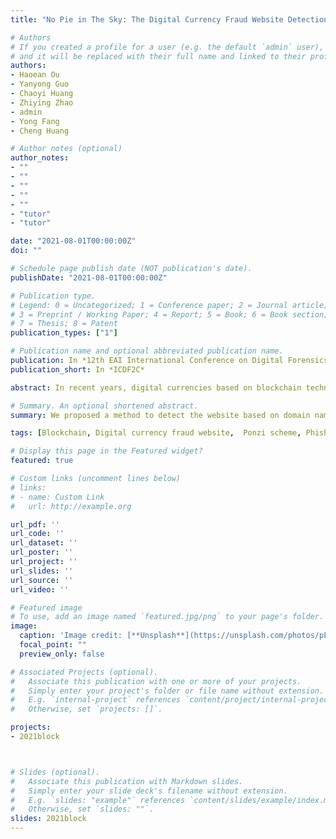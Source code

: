 ```yaml
---
title: "No Pie in The Sky: The Digital Currency Fraud Website Detection"

# Authors
# If you created a profile for a user (e.g. the default `admin` user), write the username (folder name) here 
# and it will be replaced with their full name and linked to their profile.
authors:
- Haoean Ou
- Yanyong Guo
- Chaoyi Huang
- Zhiying Zhao
- admin
- Yong Fang
- Cheng Huang

# Author notes (optional)
author_notes:
- ""
- ""
- ""
- ""
- ""
- "tutor"
- "tutor"

date: "2021-08-01T00:00:00Z"
doi: ""

# Schedule page publish date (NOT publication's date).
publishDate: "2021-08-01T00:00:00Z"

# Publication type.
# Legend: 0 = Uncategorized; 1 = Conference paper; 2 = Journal article;
# 3 = Preprint / Working Paper; 4 = Report; 5 = Book; 6 = Book section;
# 7 = Thesis; 8 = Patent
publication_types: ["1"]

# Publication name and optional abbreviated publication name.
publication: In *12th EAI International Conference on Digital Forensics & Cyber Crime*
publication_short: In *ICDF2C*

abstract: In recent years, digital currencies based on blockchain technology are growing rapidly. Therefore, many criminal cases related to digital currency also took place. One of the most common ways is to induce victims to invest. As a result criminals can obtain a large number of profits through fraud. Cybercriminals usually design the layout of digital currency fraud websites to be similar to normal digital currency websites. Use some words related to blockchain, digital currency, and project white papers to confuse victims to invest. Once the victims have invested a lot of money, they cannot use digital currency to cash out. Digital currency is also difficult to track due to its anonymity. In this paper, we classified and summarized the existing methods of identifying digital currency scams. At the same time, we collected 2,489 domain names of fraudulent websites in the digital currency ecosystem and conducted statistical analysis from the four aspects of website text, domain names, rankings, and digital currency transaction information. We proposed a method to detect the website based on domain name registration time, website ranking, digital currency exchange rate, and other characteristics. We use the random forest algorithm as a classifier. The experimental results show that the proposed detection system can achieve an accuracy of 0.97 and a recall rate of 0.95. Finally, the case study results show that the system gets better detection and accuracy than other security products.

# Summary. An optional shortened abstract.
summary: We proposed a method to detect the website based on domain name registration time, website ranking, digital currency exchange rate, and other characteristics. We use the random forest algorithm as a classifier.

tags: [Blockchain, Digital currency fraud website,  Ponzi scheme, Phishing]

# Display this page in the Featured widget?
featured: true

# Custom links (uncomment lines below)
# links:
# - name: Custom Link
#   url: http://example.org

url_pdf: ''
url_code: ''
url_dataset: ''
url_poster: ''
url_project: ''
url_slides: ''
url_source: ''
url_video: ''

# Featured image
# To use, add an image named `featured.jpg/png` to your page's folder. 
image:
  caption: 'Image credit: [**Unsplash**](https://unsplash.com/photos/pLCdAaMFLTE)'
  focal_point: ""
  preview_only: false

# Associated Projects (optional).
#   Associate this publication with one or more of your projects.
#   Simply enter your project's folder or file name without extension.
#   E.g. `internal-project` references `content/project/internal-project/index.md`.
#   Otherwise, set `projects: []`.

projects:
- 2021block



# Slides (optional).
#   Associate this publication with Markdown slides.
#   Simply enter your slide deck's filename without extension.
#   E.g. `slides: "example"` references `content/slides/example/index.md`.
#   Otherwise, set `slides: ""`.
slides: 2021block
---
```



